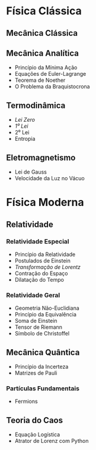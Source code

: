 # Física Clássica

## Mecânica Clássica

## Mecânica Analítica

- Princípio da Mínima Ação
- Equações de Euler-Lagrange
- Teorema de Noether
- O Problema da Braquistocrona

## Termodinâmica

- *Lei Zero*
- *1⁰ Lei*
- 2⁰ Lei
- Entropia

## Eletromagnetismo

- Lei de Gauss
- Velocidade da Luz no Vácuo

# Física Moderna

## Relatividade

### Relatividade Especial

- Princípio da Relatividade
- Postulados de Einstein
- *Transformação de Lorentz*
- Contração do Espaço 
- Dilatação do Tempo

### Relatividade Geral

- Geometria Não-Euclidiana
- Princípio da Equivalência
- Soma de Einstein
- Tensor de Riemann
- Símbolo de Christoffel

## Mecânica Quântica

- Princípio da Incerteza
- Matrizes de Pauli

### Partículas Fundamentais

- Fermions

## Teoria do Caos

- Equação Logística
- Atrator de Lorenz com Python